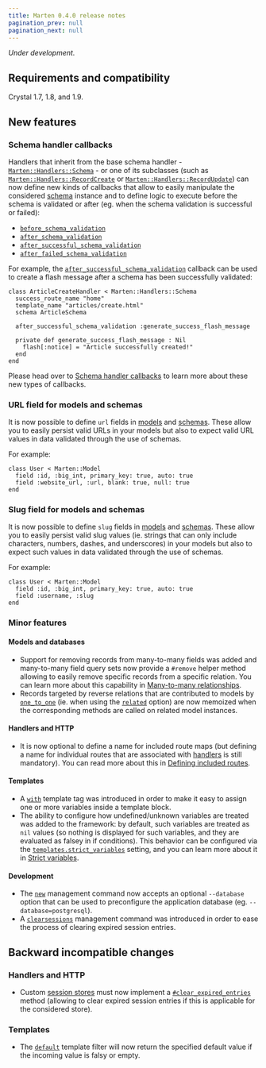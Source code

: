 ```yaml
---
title: Marten 0.4.0 release notes
pagination_prev: null
pagination_next: null
---
```


_Under development._

## Requirements and compatibility

Crystal 1.7, 1.8, and 1.9.

## New features

### Schema handler callbacks

Handlers that inherit from the base schema handler - [`Marten::Handlers::Schema`](pathname:///api/dev/Marten/Handlers/Schema.html) - or one of its subclasses (such as [`Marten::Handlers::RecordCreate`](pathname:///api/dev/Marten/Handlers/RecordCreate.html) or [`Marten::Handlers::RecordUpdate`](pathname:///api/dev/Marten/Handlers/RecordUpdate.html)) can now define new kinds of callbacks that allow to easily manipulate the considered [schema](../../schemas/introduction) instance and to define logic to execute before the schema is validated or after (eg. when the schema validation is successful or failed):

* [`before_schema_validation`](../../handlers-and-http/callbacks#before_schema_validation)
* [`after_schema_validation`](../../handlers-and-http/callbacks#after_schema_validation)
* [`after_successful_schema_validation`](../../handlers-and-http/callbacks#after_successful_schema_validation)
* [`after_failed_schema_validation`](../../handlers-and-http/callbacks#after_failed_schema_validation)

For example, the [`after_successful_schema_validation`](../../handlers-and-http/callbacks#after_successful_schema_validation) callback can be used to create a flash message after a schema has been successfully validated:

```crystal
class ArticleCreateHandler < Marten::Handlers::Schema
  success_route_name "home"
  template_name "articles/create.html"
  schema ArticleSchema

  after_successful_schema_validation :generate_success_flash_message

  private def generate_success_flash_message : Nil
    flash[:notice] = "Article successfully created!"
  end
end
```

Please head over to [Schema handler callbacks](../../handlers-and-http/callbacks#schema-handler-callbacks) to learn more about these new types of callbacks.

### URL field for models and schemas

It is now possible to define `url` fields in [models](../../models-and-databases/reference/fields#url) and [schemas](../../schemas/reference/fields#url). These allow you to easily persist valid URLs in your models but also to expect valid URL values in data validated through the use of schemas.

For example:

```crystal
class User < Marten::Model
  field :id, :big_int, primary_key: true, auto: true
  field :website_url, :url, blank: true, null: true
end
```

### Slug field for models and schemas

It is now possible to define `slug` fields in [models](../../models-and-databases/reference/fields#slug) and [schemas](../../schemas/reference/fields#slug). These allow you to easily persist valid slug values (ie. strings that can only include characters, numbers, dashes, and underscores) in your models but also to expect such values in data validated through the use of schemas.

For example:

```crystal
class User < Marten::Model
  field :id, :big_int, primary_key: true, auto: true
  field :username, :slug
end
```

### Minor features

#### Models and databases

* Support for removing records from many-to-many fields was added and many-to-many field query sets now provide a `#remove` helper method allowing to easily remove specific records from a specific relation. You can learn more about this capability in [Many-to-many relationships](../../models-and-databases/relationships#many-to-many-relationships).
* Records targeted by reverse relations that are contributed to models by [`one_to_one`](../../models-and-databases/reference/fields#one_to_one) (ie. when using the [`related`](../../models-and-databases/reference/fields#related-2) option) are now memoized when the corresponding methods are called on related model instances.

#### Handlers and HTTP

* It is now optional to define a name for included route maps (but defining a name for individual routes that are associated with [handlers](../../handlers-and-http/introduction) is still mandatory). You can read more about this in [Defining included routes](../../handlers-and-http/routing#defining-included-routes).

#### Templates

* A [`with`](../../templates/reference/tags#with) template tag was introduced in order to make it easy to assign one or more variables inside a template block.
* The ability to configure how undefined/unknown variables are treated was added to the framework: by default, such variables are treated as `nil` values (so nothing is displayed for such variables, and they are evaluated as falsey in if conditions). This behavior can be configured via the [`templates.strict_variables`](../../development/reference/settings#strict_variables) setting, and you can learn more about it in [Strict variables](../../templates/introduction#strict-variables).

#### Development

* The [`new`](../../development/reference/management-commands#new) management command now accepts an optional `--database` option that can be used to preconfigure the application database (eg. `--database=postgresql`).
* A [`clearsessions`](../../development/reference/management-commands#clearsessions) management command was introduced in order to ease the process of clearing expired session entries.

## Backward incompatible changes

### Handlers and HTTP

* Custom [session stores](../../handlers-and-http/sessions#session-stores) must now implement a [`#clear_expired_entries`](pathname:///api/dev/Marten/HTTP/Session/Store/Base.html#clear_expired_entries%3ANil-instance-method) method (allowing to clear expired session entries if this is applicable for the considered store).

### Templates

* The [`default`](../../templates/reference/filters.md#default) template filter will now return the specified default value if the incoming value is falsy or empty.
